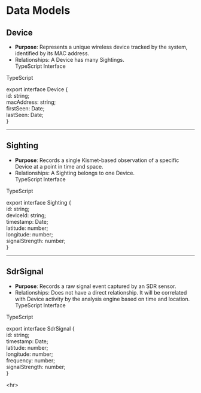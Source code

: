 # **Data Models**

## **Device**

* **Purpose**: Represents a unique wireless device tracked by the system, identified by its MAC address.  
* Relationships: A Device has many Sightings.  
  TypeScript Interface

TypeScript

export interface Device {  
  id: string;  
  macAddress: string;  
  firstSeen: Date;  
  lastSeen: Date;  
}

---

## **Sighting**

* **Purpose**: Records a single Kismet-based observation of a specific Device at a point in time and space.  
* Relationships: A Sighting belongs to one Device.  
  TypeScript Interface

TypeScript

export interface Sighting {  
  id: string;  
  deviceId: string;  
  timestamp: Date;  
  latitude: number;  
  longitude: number;  
  signalStrength: number;  
}

---

## **SdrSignal**

* **Purpose**: Records a raw signal event captured by an SDR sensor.  
* Relationships: Does not have a direct relationship. It will be correlated with Device activity by the analysis engine based on time and location.  
  TypeScript Interface

TypeScript

export interface SdrSignal {  
  id: string;  
  timestamp: Date;  
  latitude: number;  
  longitude: number;  
  frequency: number;  
  signalStrength: number;  
}

\<hr\>
